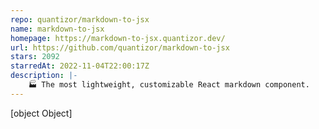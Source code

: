```yaml
---
repo: quantizor/markdown-to-jsx
name: markdown-to-jsx
homepage: https://markdown-to-jsx.quantizor.dev/
url: https://github.com/quantizor/markdown-to-jsx
stars: 2092
starredAt: 2022-11-04T22:00:17Z
description: |-
    🏭 The most lightweight, customizable React markdown component.
---
```


[object Object]
